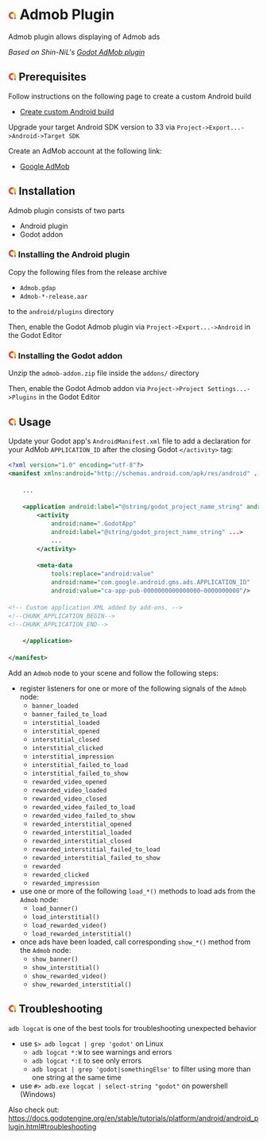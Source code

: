 # ![](../godot-addons/admob/icon.png?raw=true) Admob Plugin

Admob plugin allows displaying of Admob ads

_Based on Shin-NiL's [Godot AdMob plugin](https://github.com/Shin-NiL/Godot-Android-Admob-Plugin)_

## ![](../godot-addons/admob/icon.png?raw=true) Prerequisites
Follow instructions on the following page to create a custom Android build
- [Create custom Android build](https://docs.godotengine.org/en/stable/tutorials/export/android_custom_build.html)

Upgrade your target Android SDK version to 33 via `Project->Export...->Android->Target SDK`

Create an AdMob account at the following link:
- [Google AdMob](https://admob.google.com/)

## ![](../godot-addons/admob/icon.png?raw=true) Installation
Admob plugin consists of two parts
- Android plugin
- Godot addon

### ![](../godot-addons/admob/icon.png?raw=true) Installing the Android plugin
Copy the following files from the release archive
- `Admob.gdap`
- `Admob-*-release.aar`

to the `android/plugins` directory

Then, enable the Godot Admob plugin via `Project->Export...->Android` in the Godot Editor

### ![](../godot-addons/admob/icon.png?raw=true) Installing the Godot addon
Unzip the `admob-addon.zip` file inside the `addons/` directory

Then, enable the Godot Admob addon via `Project->Project Settings...->Plugins` in the Godot Editor

## ![](../godot-addons/admob/icon.png?raw=true) Usage
Update your Godot app's `AndroidManifest.xml` file to add a declaration for your AdMob `APPLICATION_ID` after the closing Godot `</activity>` tag:
```xml
<?xml version="1.0" encoding="utf-8"?>
<manifest xmlns:android="http://schemas.android.com/apk/res/android" ...>

    ...

    <application android:label="@string/godot_project_name_string" android:allowBackup="false" ...>
    	<activity
        	android:name=".GodotApp"
        	android:label="@string/godot_project_name_string" ...>
        	...
		</activity>

		<meta-data
			tools:replace="android:value"
			android:name="com.google.android.gms.ads.APPLICATION_ID"
			android:value="ca-app-pub-0000000000000000~0000000000"/>

<!-- Custom application XML added by add-ons. -->
<!--CHUNK_APPLICATION_BEGIN-->
<!--CHUNK_APPLICATION_END-->

    </application>

</manifest>
```
Add an `Admob` node to your scene and follow the following steps:
- register listeners for one or more of the following signals of the `Admob` node:
    - `banner_loaded`
    - `banner_failed_to_load`
    - `interstitial_loaded`
    - `interstitial_opened`
    - `interstitial_closed`
    - `interstitial_clicked`
    - `interstitial_impression`
    - `interstitial_failed_to_load`
    - `interstitial_failed_to_show`
    - `rewarded_video_opened`
    - `rewarded_video_loaded`
    - `rewarded_video_closed`
    - `rewarded_video_failed_to_load`
    - `rewarded_video_failed_to_show`
    - `rewarded_interstitial_opened`
    - `rewarded_interstitial_loaded`
    - `rewarded_interstitial_closed`
    - `rewarded_interstitial_failed_to_load`
    - `rewarded_interstitial_failed_to_show`
    - `rewarded`
    - `rewarded_clicked`
    - `rewarded_impression`
- use one or more of the following `load_*()` methods to load ads from the `Admob` node:
    - `load_banner()`
	- `load_interstitial()`
	- `load_rewarded_video()`
	- `load_rewarded_interstitial()`
- once ads have been loaded, call corresponding `show_*()` method from the `Admob` node:
    - `show_banner()`
	- `show_interstitial()`
	- `show_rewarded_video()`
	- `show_rewarded_interstitial()`

## ![](../godot-addons/admob/icon.png?raw=true) Troubleshooting
`adb logcat` is one of the best tools for troubleshooting unexpected behavior
- use `$> adb logcat | grep 'godot'` on Linux
	- `adb logcat *:W` to see warnings and errors
	- `adb logcat *:E` to see only errors
	- `adb logcat | grep 'godot|somethingElse'` to filter using more than one string at the same time
- use `#> adb.exe logcat | select-string "godot"` on powershell (Windows)

Also check out:
https://docs.godotengine.org/en/stable/tutorials/platform/android/android_plugin.html#troubleshooting
